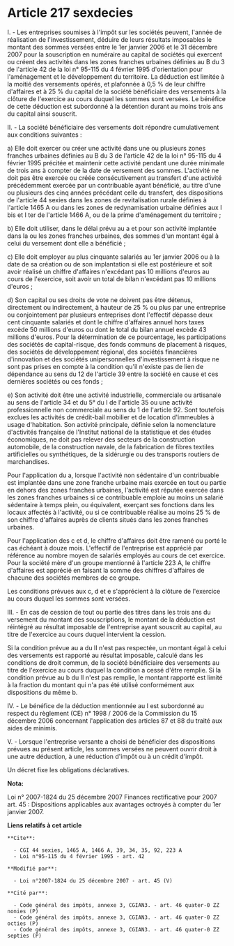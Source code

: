 # Article 217 sexdecies

I. - Les entreprises soumises à l'impôt sur les sociétés peuvent, l'année de réalisation de l'investissement, déduire de
leurs résultats imposables le montant des sommes versées entre le 1er janvier 2006 et le 31 décembre 2007 pour la
souscription en numéraire au capital de sociétés qui exercent ou créent des activités dans les zones franches urbaines
définies au B du 3 de l'article 42 de la loi n° 95-115 du 4 février 1995 d'orientation pour l'aménagement et le développement
du territoire. La déduction est limitée à la moitié des versements opérés, et plafonnée à 0,5 % de leur chiffre d'affaires et
à 25 % du capital de la société bénéficiaire des versements à la clôture de l'exercice au cours duquel les sommes sont
versées. Le bénéfice de cette déduction est subordonné à la détention durant au moins trois ans du capital ainsi souscrit.

II. - La société bénéficiaire des versements doit répondre cumulativement aux conditions suivantes :

a) Elle doit exercer ou créer une activité dans une ou plusieurs zones franches urbaines définies au B du 3 de l'article 42
de la loi n° 95-115 du 4 février 1995 précitée et maintenir cette activité pendant une durée minimale de trois ans à compter
de la date de versement des sommes. L'activité ne doit pas être exercée ou créée consécutivement au transfert d'une activité
précédemment exercée par un contribuable ayant bénéficié, au titre d'une ou plusieurs des cinq années précédant celle du
transfert, des dispositions de l'article 44 sexies dans les zones de revitalisation rurale définies à l'article 1465 A ou
dans les zones de redynamisation urbaine définies aux I bis et I ter de l'article 1466 A, ou de la prime d'aménagement du
territoire ;

b) Elle doit utiliser, dans le délai prévu au a et pour son activité implantée dans la ou les zones franches urbaines, des
sommes d'un montant égal à celui du versement dont elle a bénéficié ;

c) Elle doit employer au plus cinquante salariés au 1er janvier 2006 ou à la date de sa création ou de son implantation si
elle est postérieure et soit avoir réalisé un chiffre d'affaires n'excédant pas 10 millions d'euros au cours de l'exercice,
soit avoir un total de bilan n'excédant pas 10 millions d'euros ;

d) Son capital ou ses droits de vote ne doivent pas être détenus, directement ou indirectement, à hauteur de 25 % ou plus par
une entreprise ou conjointement par plusieurs entreprises dont l'effectif dépasse deux cent cinquante salariés et dont le
chiffre d'affaires annuel hors taxes excède 50 millions d'euros ou dont le total du bilan annuel excède 43 millions d'euros.
Pour la détermination de ce pourcentage, les participations des sociétés de capital-risque, des fonds communs de placement à
risques, des sociétés de développement régional, des sociétés financières d'innovation et des sociétés unipersonnelles
d'investissement à risque ne sont pas prises en compte à la condition qu'il n'existe pas de lien de dépendance au sens du 12
de l'article 39 entre la société en cause et ces dernières sociétés ou ces fonds ;

e) Son activité doit être une activité industrielle, commerciale ou artisanale au sens de l'article 34 et du 5° du I de
l'article 35 ou une activité professionnelle non commerciale au sens du 1 de l'article 92. Sont toutefois exclues les
activités de crédit-bail mobilier et de location d'immeubles à usage d'habitation. Son activité principale, définie selon la
nomenclature d'activités française de l'Institut national de la statistique et des études économiques, ne doit pas relever
des secteurs de la construction automobile, de la construction navale, de la fabrication de fibres textiles artificielles ou
synthétiques, de la sidérurgie ou des transports routiers de marchandises.

Pour l'application du a, lorsque l'activité non sédentaire d'un contribuable est implantée dans une zone franche urbaine mais
exercée en tout ou partie en dehors des zones franches urbaines, l'activité est réputée exercée dans les zones franches
urbaines si ce contribuable emploie au moins un salarié sédentaire à temps plein, ou équivalent, exerçant ses fonctions dans
les locaux affectés à l'activité, ou si ce contribuable réalise au moins 25 % de son chiffre d'affaires auprès de clients
situés dans les zones franches urbaines.

Pour l'application des c et d, le chiffre d'affaires doit être ramené ou porté le cas échéant à douze mois. L'effectif de
l'entreprise est apprécié par référence au nombre moyen de salariés employés au cours de cet exercice. Pour la société mère
d'un groupe mentionné à l'article 223 A, le chiffre d'affaires est apprécié en faisant la somme des chiffres d'affaires de
chacune des sociétés membres de ce groupe.

Les conditions prévues aux c, d et e s'apprécient à la clôture de l'exercice au cours duquel les sommes sont versées.

III. - En cas de cession de tout ou partie des titres dans les trois ans du versement du montant des souscriptions, le
montant de la déduction est réintégré au résultat imposable de l'entreprise ayant souscrit au capital, au titre de l'exercice
au cours duquel intervient la cession.

Si la condition prévue au a du II n'est pas respectée, un montant égal à celui des versements est rapporté au résultat
imposable, calculé dans les conditions de droit commun, de la société bénéficiaire des versements au titre de l'exercice au
cours duquel la condition a cessé d'être remplie. Si la condition prévue au b du II n'est pas remplie, le montant rapporté
est limité à la fraction du montant qui n'a pas été utilisé conformément aux dispositions du même b.

IV. - Le bénéfice de la déduction mentionnée au I est subordonné au respect du règlement (CE) n° 1998 / 2006 de la Commission
du 15 décembre 2006 concernant l'application des articles 87 et 88 du traité aux aides de minimis.

V. - Lorsque l'entreprise versante a choisi de bénéficier des dispositions prévues au présent article, les sommes versées ne
peuvent ouvrir droit à une autre déduction, à une réduction d'impôt ou à un crédit d'impôt.

Un décret fixe les obligations déclaratives.

**Nota:**

Loi n° 2007-1824 du 25 décembre 2007 Finances rectificative pour 2007 art. 45 : Dispositions applicables aux avantages
octroyés à compter du 1er janvier 2007.

**Liens relatifs à cet article**

	**Cite**:

	  - CGI 44 sexies, 1465 A, 1466 A, 39, 34, 35, 92, 223 A
	  - Loi n°95-115 du 4 février 1995 - art. 42

	**Modifié par**:

	  - Loi n°2007-1824 du 25 décembre 2007 - art. 45 (V)

	**Cité par**:

	  - Code général des impôts, annexe 3, CGIAN3. - art. 46 quater-0 ZZ nonies (P)
	  - Code général des impôts, annexe 3, CGIAN3. - art. 46 quater-0 ZZ octies (P)
	  - Code général des impôts, annexe 3, CGIAN3. - art. 46 quater-0 ZZ septies (P)
